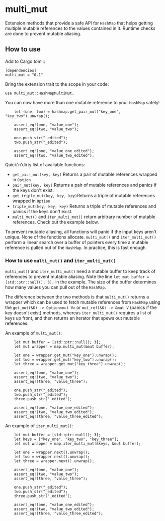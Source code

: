 # multi_mut
Extension methods that provide a safe API for `HashMap` that helps getting multiple mutable references to the values contained in it.
Runtime checks are done to prevent mutable aliasing.

## How to use

Add to Cargo.toml::

```
[dependencies]
multi_mut = "0.1"
```

Bring the extension trait to the scope in your code:
```
use multi_mut::HashMapMultiMut;
```

You can now have more than one mutable reference to your `HashMap` safely!
```
    let (one, two) = hashmap.get_pair_mut("key_one", "key_two").unwrap();
    
    assert_eq!(one, "value_one");
    assert_eq!(two, "value_two");

    one.push_str("_edited");
    two.push_str("_edited");

    assert_eq!(one, "value_one_edited");
    assert_eq!(two, "value_two_edited");
```

Quick'n'dirty list of available functions:
* `get_pair_mut(key, key)` Returns a pair of mutable references wrapped in `Option`
* `pair_mut(key, key)` Returns a pair of mutable references and panics if the keys don't exist.
* `get_triple_mut(key, key, key)`Returns a triple of mutable references wrapped in `Option`
* `triple_mut(key, key, key)` Returns a triple of mutable references and panics if the keys don't exist.
* `multi_mut()` and `iter_multi_mut()` return arbitrary number of mutable references. Check out the example below.

To prevent mutable aliasing, all functions will panic if the input keys aren't unique. None of the functions allocate.
`multi_mut()` and `iter_multi_mut()` perform a linear search over a buffer of pointers every time a mutable reference
is pulled out of the `HashMap`. In practice, this is fast enough.

### How to use `multi_mut()` and `iter_multi_mut()`

`multi_mut()` and `iter_multi_mut()` need a mutable buffer to keep track of references to prevent mutable aliasing. 
Note the line `let mut buffer = [std::ptr::null(); 3];` in the example. The size of the buffer determines how many values you can
pull out of the `HashMap`.

The difference between the two methods is that `multi_mut()` returns a wrapper which can be used to fetch mutable references
from `HashMap` using the `get_mut(&K) -> Option<mut V>` or `mut_ref(&K) -> &mut V` (panics if the key doesn't exist) methods,
whereas `iter_multi_mut()` requires a list of keys up front, and then returns an iterator that spews out mutable references.

An example of `multi_mut()`:

```
    let mut buffer = [std::ptr::null(); 3];
    let mut wrapper = map.multi_mut(&mut buffer);
    
    let one = wrapper.get_mut("key_one").unwrap();
    let two = wrapper.get_mut("key_two").unwrap();
    let three = wrapper.get_mut("key_three").unwrap();

    assert_eq!(one, "value_one");
    assert_eq!(two, "value_two");
    assert_eq!(three, "value_three");

    one.push_str("_edited");
    two.push_str("_edited");
    three.push_str("_edited");

    assert_eq!(one, "value_one_edited");
    assert_eq!(two, "value_two_edited");
    assert_eq!(three, "value_three_edited");
```

An example of `iter_multi_mut()`:

```
    let mut buffer = [std::ptr::null(); 3];
    let keys = ["key_one", "key_two", "key_three"];
    let mut wrapper = map.iter_multi_mut(&keys, &mut buffer);
    
    let one = wrapper.next().unwrap();
    let two = wrapper.next().unwrap();
    let three = wrapper.next().unwrap();

    assert_eq!(one, "value_one");
    assert_eq!(two, "value_two");
    assert_eq!(three, "value_three");

    one.push_str("_edited");
    two.push_str("_edited");
    three.push_str("_edited");

    assert_eq!(one, "value_one_edited");
    assert_eq!(two, "value_two_edited");
    assert_eq!(three, "value_three_edited");
```

